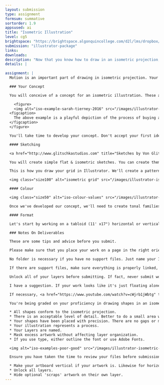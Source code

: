 ```yaml
---
layout: submission
type: assignment
formsum: summative
sortorder: 1.9
appsused: ai
title: "Isometric Illustration"
level: cg5
brightspace: "https://brightspace.algonquincollege.com/d2l/lms/dropbox/user/folder_submit_files.d2l?db=236848&grpid=0&isprv=0&bp=0&ou=279828"
submission: "illustrator-package"
links: 
downloads:
description: "Now that you know how to draw in an isometric projection, you'll illustrate a process with characters in it."
details: |
  
assignment: |
  Motion is an important part of drawing in isometric projection. Your assignment is to illustrate a process. As long as there's a start and a finish to your idea, your concept is a go.

  ### Your Concept

  You will conceive of a concept for an isometric illustration. These are the criteria. The theme must be obvious to a majority of people. Your illustration needs to explain a process. It can be composed of on object, like a complex space station, or it can be a scene with multiple objects.

    <figure>
    <img alt="iso-example-sarah-tierney-2016" src="/images/illustrator-isometric-illustration/iso-example-sarah-tierney-2016.jpg">
  <figcaption>
    The above example is a playful depiction of the process of buying a cake. by Sarah Tierney, 2016
  </figcaption>
  </figure>

  You'll take time to develop your concept. Don't accept your first idea. Save it and come up with more of them. Once you have a good list, then you can choose from those to have something which will really produce winning final artwork.

  #### Sketching

  <a href="http://www.glitschkastudios.com" title="Sketches by Von Glitschka" target="_blank"><img alt="iso-sketches" src="/images/illustrator-isometric-illustration/iso-sketches.jpg"></a>

  You will create simple flat & isometric sketches. You can create them in pieces or complete in an isometric view on a grid. You need to figure out what you're going to draw and how you're going to do it. Individual objects can be broken into their constituant parts and scenes can be drawn in isometric view on your grid.

  This is how you draw your grid in Illustrator. We'll create a pattern with the grid to easily cover a whole page.

  <img class="size100" alt="isometric grid" src="/images/illustrator-isometric-illustration/iso-grid.svg">

  #### Colour

  <img class="size50" alt="iso-colour-values" src="/images/illustrator-isometric-illustration/iso-colour-values.jpg">

  Once we've developed our concept, we'll need to create tonal families for objects in our scene.

  #### Format

  Let's start by working on a tabloid (11' x17") horizontal or vertical artboard.

  ### Notes On Deliverables

  These are some tips and advice before you submit.

  Please make sure that you place your work on a page in the right orientation relative to your artwork. If the overall shape of it is vertical, then go portrait. Same goes for horizontal/landscape.

  No folder is necessary if you have no support files. Just name your Illustrator document, zip it and submit.

  If there are support files, make sure everything is properly linked, then use the Package function to collect files. Double-check the folder before you submit. Errors and/or omissions will cost you points. If you've packaged, name both the package folder and the Illustrator document as directed above.

  Unlock all of your layers before submitting. If fact, never submit work to anyone with locked layers unless you have specific reasons for locking something. I am going to pick your work apart, so don't make me go through the extra steps of having to unlock everything. Make sure your layers are named. Remember, in Illustrator, Layers can nest. If necessary, create a new layer, then drag existing layers into that new top layer. It cleans things up. We want this to be a tidy client-presentable file.

  I have a suggestion. If your work looks like it's just floating alone on the page, you can add a coloured background. Also, you could add a title and a short paragraph of text. This could be anything text about your illustration. It doesn't need to be long. I don't want this to take a lot of time. Just make sure it's well written and error-free. This isn't a requirement, but based on the excellent work I've seen to date, you guys are doing a great job on this. I'd like to show these around. A 'complete' layout will be even more impressive.

  If necessary, <a href="https://www.youtube.com/watch?v=cWjrb1jWbtg" title="Mask artwork without losing layers in Illustrator" target="_blank">mask artwork which exceeds the page</a>. Dont leave any artwork just bleeding off the page. Mask it.

  You're being graded on your proficiency in drawing shapes in an isometric projection. Here's what matters:

  * All shapes conform to the isometric projection.
  * There is an acceptable level of detail. Better to do a small area with more detail than a large environment with little detail.
  * Your shapes have been placed with precision. There are no gaps or misaligned objects.
  * Your illustration represents a process.
  * Your Layers are named.
  * Mask excess artwork without affecting layer organization.
  * If you use type, either outline the font or use Adobe Fonts.

  <img alt="iso-examples-poor-good" src="/images/illustrator-isometric-illustration/isometric-examples-good-poor.jpg">

  Ensure you have taken the time to review your files before submission. You will lose marks for errors and/or omissions.

  * Make your artboard vertical if your artwork is. Likewise for horizontal.
  * Unlock all layers.
  * Hide optional 'scraps' artwork on their own layer.
---
```

